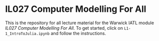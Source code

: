 # IL027 Computer Modelling For All 

This is the repository for all lecture material for the Warwick IATL module *IL027 Computer Modelling For All*. To get started, click on `L1-1_IntroToJulia.ipynb` and follow the instructions.
